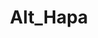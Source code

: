 ---
title: Alt_Hapa
crosslinks:
- hapas
- MassdropBot
- youtubefactsbot
- aznidentity
- eurasiantiger
- AsianMasculinity
- AsianSubDebates
- changemyview
- GreenTea_Party
- CCJ2
- SubredditDrama
- asianamerican
- Drama
- exmormon
- bannedfromhapas
- youtubot
- blackladies
- AltAsians
- Incels
- botwatch
---